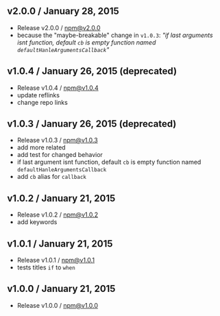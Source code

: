

## v2.0.0 / January 28, 2015
- Release v2.0.0 / npm@v2.0.0
- because the "maybe-breakable" change in `v1.0.3`: _"if last arguments isnt function, default `cb` is empty function named `defaultHanleArgumentsCallback`"_

## v1.0.4 / January 26, 2015 (deprecated)
- Release v1.0.4 / npm@v1.0.4
- update reflinks
- change repo links

## v1.0.3 / January 26, 2015 (deprecated)
- Release v1.0.3 / npm@v1.0.3
- add more related
- add test for changed behavior
- if last argument isnt function, default `cb` is empty function named `defaultHanleArgumentsCallback`
- add `cb` alias for `callback`

## v1.0.2 / January 21, 2015
- Release v1.0.2 / npm@v1.0.2
- add keywords

## v1.0.1 / January 21, 2015
- Release v1.0.1 / npm@v1.0.1
- tests titles `if` to `when`

## v1.0.0 / January 21, 2015
- Release v1.0.0 / npm@v1.0.0